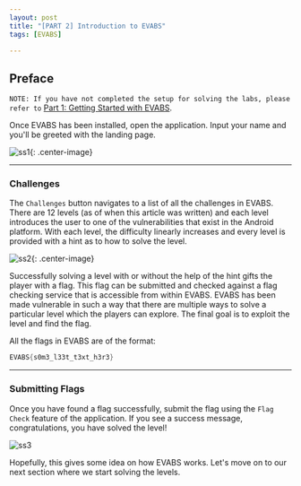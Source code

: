 ```yaml
---
layout: post
title: "[PART 2] Introduction to EVABS"
tags: [EVABS]

---
```

## Preface

`NOTE:
If you have not completed the setup for solving the labs, please refer to` [Part 1: Getting Started with EVABS](https://www.hawkspawn.com/blog/getting-started-with-evabs/).

Once EVABS has been installed, open the application. Input your name and you'll be greeted with the landing page.

![ss1](https://github.com/abhi-r3v0/EVABS/blob/master/docs/images/newui.jpg){: .center-image}


---
### Challenges
The `Challenges` button navigates to a list of all the challenges in EVABS. There are 12 levels (as of when this article was written) and each level introduces the user to one of the vulnerabilities that exist in the Android platform. With each level, the difficulty linearly increases and every level is provided with a hint as to how to solve the level. 

![ss2](https://github.com/abhi-r3v0/EVABS/blob/master/docs/images/ss2.jpg){: .center-image}

Successfully solving a level with or without the help of the hint gifts the player with a flag. This flag can be submitted and checked against a flag checking service that is accessible from within EVABS. EVABS has been made vulnerable in such a way that there are multiple ways to solve a particular level which the players can explore. The final goal is to exploit the level and find the flag.

All the flags in EVABS are of the format:

```java
EVABS{s0m3_l33t_t3xt_h3r3}
```

---
### Submitting Flags

Once you have found a flag successfully, submit the flag using the `Flag Check` feature of the application. If you see a success message, congratulations, you have solved the level! 

![ss3](https://github.com/abhi-r3v0/EVABS/blob/master/docs/images/flagcheck.jpg)

Hopefully, this gives some idea on how EVABS works. 
Let's move on to our next section where we start solving the levels. 
